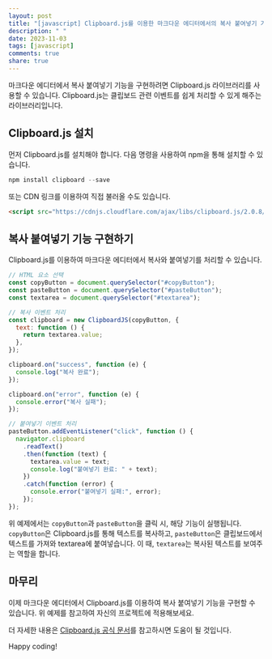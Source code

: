 ```yaml
---
layout: post
title: "[javascript] Clipboard.js를 이용한 마크다운 에디터에서의 복사 붙여넣기 기능 구현 방법"
description: " "
date: 2023-11-03
tags: [javascript]
comments: true
share: true
---
```


마크다운 에디터에서 복사 붙여넣기 기능을 구현하려면 Clipboard.js 라이브러리를 사용할 수 있습니다. Clipboard.js는 클립보드 관련 이벤트를 쉽게 처리할 수 있게 해주는 라이브러리입니다.

## Clipboard.js 설치

먼저 Clipboard.js를 설치해야 합니다. 다음 명령을 사용하여 npm을 통해 설치할 수 있습니다.

```javascript
npm install clipboard --save
```

또는 CDN 링크를 이용하여 직접 불러올 수도 있습니다.

```html
<script src="https://cdnjs.cloudflare.com/ajax/libs/clipboard.js/2.0.8/clipboard.min.js"></script>
```

## 복사 붙여넣기 기능 구현하기

Clipboard.js를 이용하여 마크다운 에디터에서 복사와 붙여넣기를 처리할 수 있습니다. 

```javascript
// HTML 요소 선택
const copyButton = document.querySelector("#copyButton");
const pasteButton = document.querySelector("#pasteButton");
const textarea = document.querySelector("#textarea");

// 복사 이벤트 처리
const clipboard = new ClipboardJS(copyButton, {
  text: function () {
    return textarea.value;
  },
});

clipboard.on("success", function (e) {
  console.log("복사 완료");
});

clipboard.on("error", function (e) {
  console.error("복사 실패");
});

// 붙여넣기 이벤트 처리
pasteButton.addEventListener("click", function () {
  navigator.clipboard
    .readText()
    .then(function (text) {
      textarea.value = text;
      console.log("붙여넣기 완료: " + text);
    })
    .catch(function (error) {
      console.error("붙여넣기 실패:", error);
    });
});
```

위 예제에서는 `copyButton`과 `pasteButton`을 클릭 시, 해당 기능이 실행됩니다. `copyButton`은 Clipboard.js를 통해 텍스트를 복사하고, `pasteButton`은 클립보드에서 텍스트를 가져와 textarea에 붙여넣습니다. 이 때, `textarea`는 복사된 텍스트를 보여주는 역할을 합니다.

## 마무리

이제 마크다운 에디터에서 Clipboard.js를 이용하여 복사 붙여넣기 기능을 구현할 수 있습니다. 위 예제를 참고하여 자신의 프로젝트에 적용해보세요.

더 자세한 내용은 [Clipboard.js 공식 문서](https://clipboardjs.com/)를 참고하시면 도움이 될 것입니다.

Happy coding!